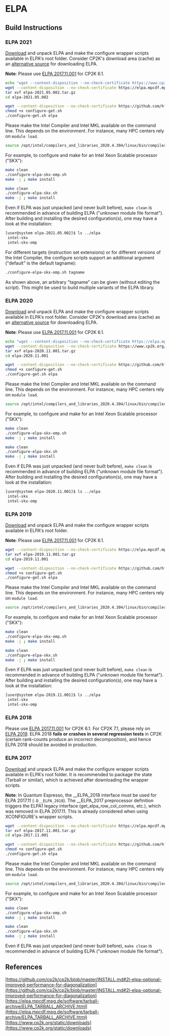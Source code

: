 # ELPA<a name="eigenvalue-solvers-for-petaflop-applications-elpa"></a>

## Build Instructions

### ELPA 2021

[Download](https://elpa.mpcdf.mpg.de/software/tarball-archive/ELPA_TARBALL_ARCHIVE.html) and unpack ELPA and make the configure wrapper scripts available in ELPA's root folder. Consider CP2K's download area (cache) as an [alternative source](https://www.cp2k.org/static/downloads) for downloading ELPA.

**Note**: Please use [ELPA&#160;2017.11.001](#elpa-2017) for CP2K&#160;6.1.

```bash
echo "wget --content-disposition --no-check-certificate https://www.cp2k.org/static/downloads/elpa-2021.05.001.tar.gz"
wget --content-disposition --no-check-certificate https://elpa.mpcdf.mpg.de/software/tarball-archive/Releases/2021.05.002/elpa-2021.05.002.tar.gz
tar xvf elpa-2021.05.002.tar.gz
cd elpa-2021.05.002

wget --content-disposition --no-check-certificate https://github.com/hfp/xconfigure/raw/master/configure-get.sh
chmod +x configure-get.sh
./configure-get.sh elpa
```

Please make the Intel Compiler and Intel&#160;MKL available on the command line. This depends on the environment. For instance, many HPC centers rely on `module load`.

```bash
source /opt/intel/compilers_and_libraries_2020.4.304/linux/bin/compilervars.sh intel64
```

For example, to configure and make for an Intel Xeon Scalable processor ("SKX"):

```bash
make clean
./configure-elpa-skx-omp.sh
make -j ; make install

make clean
./configure-elpa-skx.sh
make -j ; make install
```

Even if ELPA was just unpacked (and never built before), `make clean` is recommended in advance of building ELPA ("unknown module file format"). After building and installing the desired configuration(s), one may have a look at the installation:

```bash
[user@system elpa-2021.05.002]$ ls ../elpa
 intel-skx
 intel-skx-omp
```

For different targets (instruction set extensions) or for different versions of the Intel Compiler, the configure scripts support an additional argument ("default" is the default tagname):

```bash
./configure-elpa-skx-omp.sh tagname
```

As shown above, an arbitrary "tagname" can be given (without editing the script). This might be used to build multiple variants of the ELPA library.

### ELPA 2020

[Download](https://elpa.mpcdf.mpg.de/software/tarball-archive/ELPA_TARBALL_ARCHIVE.html) and unpack ELPA and make the configure wrapper scripts available in ELPA's root folder. Consider CP2K's download area (cache) as an [alternative source](https://www.cp2k.org/static/downloads) for downloading ELPA.

**Note**: Please use [ELPA&#160;2017.11.001](#elpa-2017) for CP2K&#160;6.1.

```bash
echo "wget --content-disposition --no-check-certificate https://elpa.mpcdf.mpg.de/software/tarball-archive/Releases/2020.11.001/elpa-2020.11.001.tar.gz"
wget --content-disposition --no-check-certificate https://www.cp2k.org/static/downloads/elpa-2020.11.001.tar.gz
tar xvf elpa-2020.11.001.tar.gz
cd elpa-2020.11.001

wget --content-disposition --no-check-certificate https://github.com/hfp/xconfigure/raw/master/configure-get.sh
chmod +x configure-get.sh
./configure-get.sh elpa
```

Please make the Intel Compiler and Intel&#160;MKL available on the command line. This depends on the environment. For instance, many HPC centers rely on `module load`.

```bash
source /opt/intel/compilers_and_libraries_2020.4.304/linux/bin/compilervars.sh intel64
```

For example, to configure and make for an Intel Xeon Scalable processor ("SKX"):

```bash
make clean
./configure-elpa-skx-omp.sh
make -j ; make install

make clean
./configure-elpa-skx.sh
make -j ; make install
```

Even if ELPA was just unpacked (and never built before), `make clean` is recommended in advance of building ELPA ("unknown module file format"). After building and installing the desired configuration(s), one may have a look at the installation:

```bash
[user@system elpa-2020.11.001]$ ls ../elpa
 intel-skx
 intel-skx-omp
```

### ELPA 2019

[Download](https://elpa.mpcdf.mpg.de/software/tarball-archive/ELPA_TARBALL_ARCHIVE.html) and unpack ELPA and make the configure wrapper scripts available in ELPA's root folder.

**Note**: Please use [ELPA&#160;2017.11.001](#elpa-2017) for CP2K&#160;6.1.

```bash
wget --content-disposition --no-check-certificate https://elpa.mpcdf.mpg.de/software/tarball-archive/Releases/2019.11.001/elpa-2019.11.001.tar.gz
tar xvf elpa-2019.11.001.tar.gz
cd elpa-2019.11.001

wget --content-disposition --no-check-certificate https://github.com/hfp/xconfigure/raw/master/configure-get.sh
chmod +x configure-get.sh
./configure-get.sh elpa
```

Please make the Intel Compiler and Intel&#160;MKL available on the command line. This depends on the environment. For instance, many HPC centers rely on `module load`.

```bash
source /opt/intel/compilers_and_libraries_2020.4.304/linux/bin/compilervars.sh intel64
```

For example, to configure and make for an Intel Xeon Scalable processor ("SKX"):

```bash
make clean
./configure-elpa-skx-omp.sh
make -j ; make install

make clean
./configure-elpa-skx.sh
make -j ; make install
```

Even if ELPA was just unpacked (and never built before), `make clean` is recommended in advance of building ELPA ("unknown module file format"). After building and installing the desired configuration(s), one may have a look at the installation:

```bash
[user@system elpa-2019.11.001]$ ls ../elpa
 intel-skx
 intel-skx-omp
```

### ELPA 2018

Please use [ELPA&#160;2017.11.001](#elpa-2017) for CP2K&#160;6.1. For CP2K&#160;7.1, please rely on [ELPA&#160;2019](#elpa-2019). ELPA&#160;2018 **fails or crashes in several regression tests** in CP2K (certain rank-counts produce an incorrect decomposition), and hence ELPA&#160;2018 should be avoided in production.

### ELPA 2017

[Download](https://elpa.mpcdf.mpg.de/software/tarball-archive/ELPA_TARBALL_ARCHIVE.html) and unpack ELPA and make the configure wrapper scripts available in ELPA's root folder. It is recommended to package the state (Tarball or similar), which is achieved after downloading the wrapper scripts.

**Note**: In Quantum Espresso, the __ELPA_2018 interface must be used for ELPA 2017.11 (`-D__ELPA_2018`). The __ELPA_2017 preprocessor definition triggers the ELPA1 legacy interface (get_elpa_row_col_comms, etc.), which was removed in ELPA&#160;2017.11. This is already considered when using XCONFIGURE's wrapper scripts.

```bash
wget --content-disposition --no-check-certificate https://elpa.mpcdf.mpg.de/software/tarball-archive/Releases/2017.11.001/elpa-2017.11.001.tar.gz
tar xvf elpa-2017.11.001.tar.gz
cd elpa-2017.11.001

wget --content-disposition --no-check-certificate https://github.com/hfp/xconfigure/raw/master/configure-get.sh
chmod +x configure-get.sh
./configure-get.sh elpa
```

Please make the Intel Compiler and Intel&#160;MKL available on the command line. This depends on the environment. For instance, many HPC centers rely on `module load`.

```bash
source /opt/intel/compilers_and_libraries_2020.4.304/linux/bin/compilervars.sh intel64
```

For example, to configure and make for an Intel Xeon Scalable processor ("SKX"):

```bash
make clean
./configure-elpa-skx-omp.sh
make -j ; make install

make clean
./configure-elpa-skx.sh
make -j ; make install
```

Even if ELPA was just unpacked (and never built before), `make clean` is recommended in advance of building ELPA ("unknown module file format").

## References

[https://github.com/cp2k/cp2k/blob/master/INSTALL.md#2l-elpa-optional-improved-performance-for-diagonalization](https://github.com/cp2k/cp2k/blob/master/INSTALL.md#2l-elpa-optional-improved-performance-for-diagonalization)  
[https://elpa.mpcdf.mpg.de/software/tarball-archive/ELPA_TARBALL_ARCHIVE.html](https://elpa.mpcdf.mpg.de/software/tarball-archive/ELPA_TARBALL_ARCHIVE.html)  
[https://www.cp2k.org/static/downloads](https://www.cp2k.org/static/downloads)

